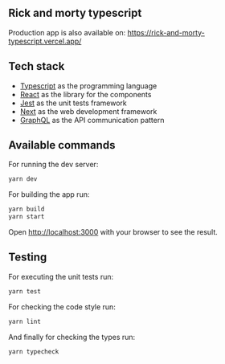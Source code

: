 ## Rick and morty typescript

Production app is also available on: https://rick-and-morty-typescript.vercel.app/

## Tech stack

- [Typescript](https://www.typescriptlang.org/) as the programming language
- [React](https://reactjs.org/) as the library for the components
- [Jest](https://jestjs.io/) as the unit tests framework
- [Next](https://nextjs.org/) as the web development framework
- [GraphQL](https://graphql.org/) as the API communication pattern

## Available commands

For running the dev server:

```bash
yarn dev
```

For building the app run:

```bash
yarn build
yarn start
```

Open [http://localhost:3000](http://localhost:3000) with your browser to see the result.

## Testing

For executing the unit tests run:

```bash
yarn test
```

For checking the code style run:

```bash
yarn lint
```

And finally for checking the types run:

```bash
yarn typecheck
```

